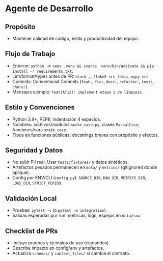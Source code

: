 # Agente de Desarrollo

## Propósito
- Mantener calidad de código, estilo y productividad del equipo.

## Flujo de Trabajo
- Entorno: `python -m venv .venv && source .venv/bin/activate && pip install -r requirements.txt`.
- Lint/format/types antes de PR: `black .`, `flake8 src tests`, `mypy src`.
- Commits: Conventional Commits (`feat:`, `fix:`, `docs:`, `refactor:`, `test:`, `chore:`).
- Mensajes ejemplo: `feat(AT12): implement etapa 1 de limpieza`.

## Estilo y Convenciones
- Python 3.8+, PEP8, indentación 4 espacios.
- Nombres: archivos/módulos `snake_case.py`; clases `PascalCase`; funciones/vars `snake_case`.
- Tipos en funciones públicas; docstrings breves con propósito y efectos.

## Seguridad y Datos
- No subir PII real. Usar `tests/fixtures/` y datos sintéticos.
- Artefactos pesados permanecen en `data/` y `metrics/` (gitignored donde aplique).
- Config por ENV/CLI (`config.py`): `SOURCE_DIR`, `RAW_DIR`, `METRICS_DIR`, `LOGS_DIR`, `STRICT_PERIOD`.

## Validación Local
- Pruebas: `pytest -v` (o `pytest -m integration`).
- Salidas esperadas por run: métricas, logs, espejos en `data/raw`.

## Checklist de PRs
- Incluye pruebas y ejemplos de uso (comandos).
- Describe impacto en config/env y artefactos.
- Actualiza `schemas/` y `context_files/` si cambia el contrato.
